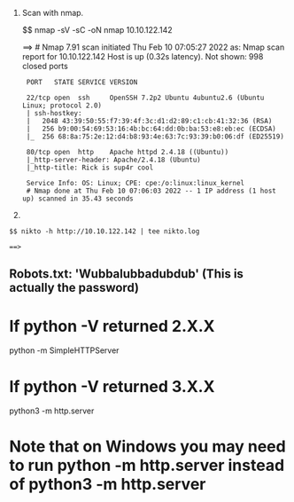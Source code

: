 1. Scan with nmap.

	$$ nmap -sV -sC -oN nmap 10.10.122.142

	==> # Nmap 7.91 scan initiated Thu Feb 10 07:05:27 2022 as: 
		Nmap scan report for 10.10.122.142
		Host is up (0.32s latency).
		Not shown: 998 closed ports

		PORT   STATE SERVICE VERSION
		
		22/tcp open  ssh     OpenSSH 7.2p2 Ubuntu 4ubuntu2.6 (Ubuntu Linux; protocol 2.0)
		| ssh-hostkey: 
		|   2048 43:39:50:55:f7:39:4f:3c:d1:d2:89:c1:cb:41:32:36 (RSA)
		|   256 b9:00:54:69:53:16:4b:bc:64:dd:0b:ba:53:e8:eb:ec (ECDSA)
		|_  256 68:8a:75:2e:12:d4:b8:93:4e:63:7c:93:39:b0:06:df (ED25519)

		80/tcp open  http    Apache httpd 2.4.18 ((Ubuntu))
		|_http-server-header: Apache/2.4.18 (Ubuntu)
		|_http-title: Rick is sup4r cool

		Service Info: OS: Linux; CPE: cpe:/o:linux:linux_kernel
		# Nmap done at Thu Feb 10 07:06:03 2022 -- 1 IP address (1 host up) scanned in 35.43 seconds


2. 

	$$ nikto -h http://10.10.122.142 | tee nikto.log

	==> 



## Robots.txt: 'Wubbalubbadubdub' (This is actually the password)


<!--

    Note to self, remember username!

    Username: R1ckRul3s

  -->



# If python -V returned 2.X.X
python -m SimpleHTTPServer

# If python -V returned 3.X.X
python3 -m http.server

# Note that on Windows you may need to run python -m http.server instead of python3 -m http.server



